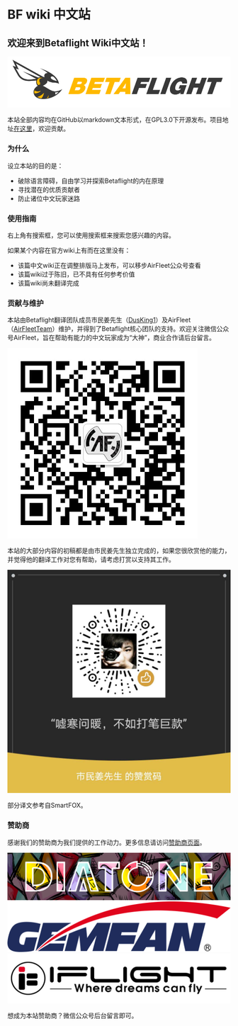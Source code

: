 # BF wiki 中文站

## 欢迎来到Betaflight Wiki中文站！

![](.gitbook/assets/bf_logo.png)

本站全部内容均在GitHub以markdown文本形式，在GPL3.0下开源发布。项目地址[在这里](https://github.com/AirFleetTeam/BF-wiki-in-Chinese)，欢迎贡献。

### 为什么

设立本站的目的是：

* 破除语言障碍，自由学习并探索Betaflight的内在原理
* 寻找潜在的优质贡献者
* 防止诸位中文玩家迷路

### 使用指南

右上角有搜索框，您可以使用搜索框来搜索您感兴趣的内容。

如果某个内容在官方wiki上有而在这里没有：

* 该篇中文wiki正在调整排版马上发布，可以移步AirFleet公众号查看
* 该篇wiki过于陈旧，已不具有任何参考价值
* 该篇wiki尚未翻译完成

### 贡献与维护

本站由Betaflight翻译团队成员市民姜先生（[DusKing1](https://github.com/DusKing1)）及AirFleet（[AirFleetTeam](https://github.com/AirFleetTeam)）维护，并得到了Betaflight核心团队的支持。欢迎关注微信公众号AirFleet，旨在帮助有能力的中文玩家成为“大神”，商业合作请后台留言。

![&#x626B;&#x7801;&#x5173;&#x6CE8;AirFleet&#x516C;&#x4F17;&#x53F7;](.gitbook/assets/af-qrcode.jpg)

本站的大部分内容的初稿都是由市民姜先生独立完成的，如果您很欣赏他的能力，并觉得他的翻译工作对您有帮助，请考虑打赏以支持其工作。

![](.gitbook/assets/xiao-jiang-de-zan-shang-ma.jpg)

部分译文参考自SmartFOX。



### 赞助商

感谢我们的赞助商为我们提供的工作动力。更多信息请访问[赞助商页面](zan-zhu-shang.md)。

[![](.gitbook/assets/diatone.png)](https://www.jahoooo.cn/)     [![](.gitbook/assets/gemfan-qian-feng-mo-xing.png)](http://cn.gemfanhobby.com/)  [![](.gitbook/assets/iflight-rc.jpg)](https://iflight-rc.taobao.com) 

想成为本站赞助商？微信公众号后台留言即可。



